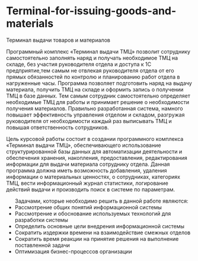 # Terminal-for-issuing-goods-and-materials
Терминал выдачи товаров и материалов


<p>Программный комплекс «Терминал выдачи ТМЦ» позволит сотруднику самостоятельно заполнять наряд и получать необходимое ТМЦ на складе, 
без участия руководителя отдела и доступа к 1С предприятие,тем самым не отвлекая руководителя отдела от его прямых обязанностей по контролю
и  планированию работ отдела в нагруженные часы. Программа позволяет подготовить  наряд на выдачу материала, получить ТМЦ на складе и оформить запись о получении ТМЦ в базе данных.
Тем самым сотрудник самостоятельно определяет необходимые ТМЦ для работы и принимает решение о необходимости получения материалов. Правильно разработанная система, намного повышает
эффективность управления отделом и складом, разгружая руководителя от необходимости каждый раз выписывать ТМЦ и повышая ответственность сотрудников.</p>

<p>Цель курсовой работы состоит в создании программного комплекса «Терминал выдачи ТМЦ», 
обеспечивающего использование структурированной базы данных для автоматизации деятельности 
и обеспечения хранения, накопления, предоставления, редактирования информации для выдачи
материала сотруднику отдела. Данная программа должна иметь возможность добавления, удаления информации
о материальных ценностях, о сотрудниках, категориях ТМЦ, вести информационный журнал статистики, 
логирование действий выдачи и производить поиск в системе по параметрам.</p>

<ul>Задачами, которые необходимо решить в данной работе являются:
<li>Рассмотрение общих понятий информационной системы</li>
<li>Рассмотрение и обоснование используемых технологий для разработки системы</li>
<li>Определить основные цели внедрения  информационной системы</li>
<li>Сократить издержки времени на взаимодействие смежных отделов</li>
<li>Сократить время реакции на принятие решения на выполнение поставленной задачи</li>
<li>Оптимизация бизнес-процессов организации</li>
</ul>
